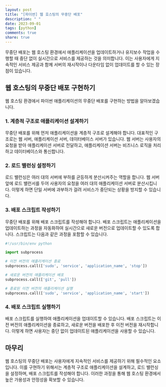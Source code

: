 ```yaml
---
layout: post
title: "[파이썬] 웹 호스팅의 무중단 배포"
description: " "
date: 2023-09-01
tags: [python]
comments: true
share: true
---
```


무중단 배포는 웹 호스팅 환경에서 애플리케이션을 업데이트하거나 유지보수 작업을 수행할 때 중단 없이 실시간으로 서비스를 제공하는 것을 의미합니다. 이는 사용자에게 지속적인 서비스 제공과 함께 서버의 재시작이나 다운타임 없이 업데이트를 할 수 있는 장점이 있습니다.

## 웹 호스팅의 무중단 배포 구현하기

웹 호스팅 환경에서 파이썬 애플리케이션의 무중단 배포를 구현하는 방법을 알아보겠습니다.

### 1. 계층적 구조로 애플리케이션 설계하기

무중단 배포를 위해 먼저 애플리케이션을 계층적 구조로 설계해야 합니다. 대표적인 구조로는 웹 서버, 애플리케이션 서버, 데이터베이스 서버가 있습니다. 웹 서버는 사용자의 요청을 받아 애플리케이션 서버로 전달하고, 애플리케이션 서버는 비즈니스 로직을 처리하고 데이터베이스와 통신합니다.

### 2. 로드 밸런싱 설정하기

로드 밸런싱은 여러 대의 서버에 부하를 균등하게 분산시켜주는 역할을 합니다. 웹 서버 앞에 로드 밸런서를 두어 사용자의 요청을 여러 대의 애플리케이션 서버로 분산시킵니다. 이렇게 하면 단일 서버에 과부하가 걸려 서비스가 중단되는 상황을 방지할 수 있습니다.

### 3. 배포 스크립트 작성하기

무중단 배포를 위해 배포 스크립트를 작성해야 합니다. 배포 스크립트는 애플리케이션을 업데이트하는 과정을 자동화하여 실시간으로 새로운 버전으로 업데이트할 수 있도록 합니다. 스크립트는 다음과 같은 과정을 포함할 수 있습니다.

```python
#!/usr/bin/env python

import subprocess

# 이전 버전의 애플리케이션 종료
subprocess.call(['sudo', 'service', 'application_name', 'stop'])

# 새로운 버전의 애플리케이션 배포
subprocess.call(['git', 'pull'])

# 종료된 이전 버전의 애플리케이션 실행
subprocess.call(['sudo', 'service', 'application_name', 'start'])
```

### 4. 배포 스크립트 실행하기

배포 스크립트를 실행하여 애플리케이션을 업데이트할 수 있습니다. 배포 스크립트는 이전 버전의 애플리케이션을 종료하고, 새로운 버전을 배포한 후 이전 버전을 재시작합니다. 이렇게 하면 사용자는 중단 없이 업데이트된 애플리케이션을 사용할 수 있습니다.

## 마무리

웹 호스팅의 무중단 배포는 사용자에게 지속적인 서비스를 제공하기 위해 필수적인 요소입니다. 이를 구현하기 위해서는 계층적 구조로 애플리케이션을 설계하고, 로드 밸런싱을 설정하며, 배포 스크립트를 작성해야 합니다. 이러한 과정을 통해 웹 호스팅 환경에서 높은 가용성과 안정성을 확보할 수 있습니다.
